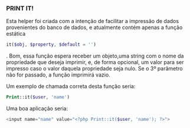 ### PRINT IT!

Esta helper foi criada com a intenção de facilitar a impressão de dados provenientes do banco de dados, e atualmente contém apenas a função estática 
```php
it($obj, $property, $default = '')
```
.
Bom, essa função espera receber um objeto,uma string com o nome da propriedade que deseja imprimir, e, de forma opcional, um valor para ser impresso caso o valor daquela propriedade seja nulo. Se o 3º parâmetro não for passado, a função imprimirá vazio.

Um exemplo de chamada correta desta função seria:
```php
Print::it($user, 'name')
```
Uma boa aplicação seria:
```php
<input name="name" value="<?php Print::it($user, 'name'); ?>">
```